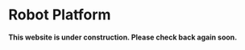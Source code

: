 # Robot Platform

<strong> This website is under construction. Please check back again soon.</strong>

